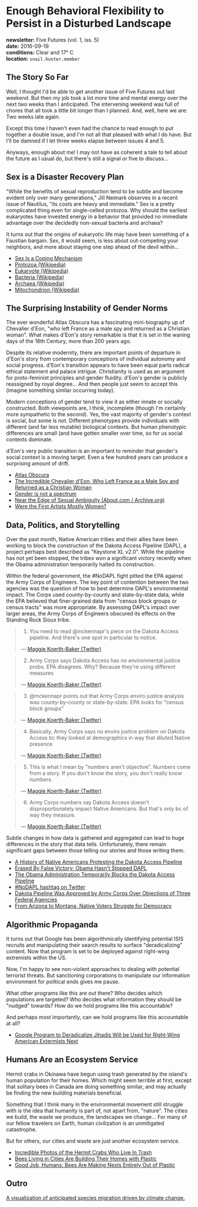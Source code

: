 # Enough Behavioral Flexibility to Persist in a Disturbed Landscape

**newsletter:** Five Futures (vol. 1, iss. 5)  
**date:** 2016-09-19  
**conditions:** Clear and 17° C  
**location:** `snail.hunter.member`

## The Story So Far

Well, I thought I'd be able to get another issue of Five Futures out last weekend. But then my job took a lot more time and mental energy over the next two weeks than I anticipated. The intervening weekend was full of chores that all took a little bit longer than I planned. And, well, here we are: Two weeks late again.

Except this time I haven't even had the chance to read enough to put together a double issue, and I'm not all that pleased with what I do have. But I'll be damned if I let three weeks elapse between issues 4 and 5.

Anyways, enough about me! I may not have as coherent a tale to tell about the future as I usual do, but there's still a signal or five to discuss…

## Sex is a Disaster Recovery Plan

"While the benefits of sexual reproduction tend to be subtle and become evident only over many generations," Jill Neimark observes in a recent issue of Nautilus, "its costs are heavy and immediate." Sex is a pretty complicated thing even for single-celled protozoa. Why should the earliest eukaryotes have invested energy in a behavior that provided no immediate advantage over the decidedly non-sexual bacteria and archaea?

It turns out that the origins of eukaryotic life may have been something of a Faustian bargain. Sex, it would seem, is less about out-competing your neighbors, and more about staying one step ahead of the devil within…

* [Sex Is a Coping Mechanism](http://nautil.us/issue/34/adaptation/sex-is-a-coping-mechanism)
* [Protozoa (Wikipedia)](https://en.wikipedia.org/wiki/Protozoa)
* [Eukaryote (Wikipedia)](https://en.wikipedia.org/wiki/Eukaryote)
* [Bacteria (Wikipedia)](https://en.wikipedia.org/wiki/Bacteria)
* [Archaea (Wikipedia)](https://en.wikipedia.org/wiki/Archaea)
* [Mitochondrion (Wikipedia)](https://en.wikipedia.org/wiki/Mitochondrion)

## The Surprising Instability of Gender Norms

The ever wonderful Atlas Obscura has a fascinating mini-biography up of Chevalier d'Eon, "who left France as a male spy and returned as a Christian woman". What makes d'Eon's story remarkable is that it is set in the waning days of the 18th Century, more than 200 years ago.

Despite its relative modernity, there are important points of departure in d'Eon's story from contemporary conceptions of individual autonomy and social progress. d'Eon's transition appears to have been equal parts radical ethical statement and palace intrigue. Christianity is used as an argument for proto-feminist principles and gender fluidity. d'Eon's gender is publicly reassigned by royal degree… And then people just seem to accept this (imagine something similar occurring today).

Modern conceptions of gender tend to view it as either innate or socially constructed. Both viewpoints are, I think, incomplete (though I'm certainly more sympathetic to the second). Yes, the vast majority of gender's context is social, but some is not. Different phenotypes provide individuals with different (and far less mutable) biological contexts. But human phenotypic differences are small (and have gotten smaller over time, so for us social contexts dominate.

d'Eon's very public transition is an important to reminder that gender's social context is a moving target. Even a few hundred years can produce a surprising amount of drift.

* [Atlas Obscura](http://www.atlasobscura.com/)
* [The Incredible Chevalier d'Eon, Who Left France as a Male Spy and Returned as a Christian Woman](http://www.atlasobscura.com/articles/the-incredible-chevalier-deon-who-left-france-as-a-male-spy-and-returned-as-a-christian-woman)
* [Gender is not a spectrum](https://aeon.co/essays/the-idea-that-gender-is-a-spectrum-is-a-new-gender-prison)
* [Near the Edge of Sexual Ambiguity (About.com / Archive.org)](https://web.archive.org/web/20140413100709/http%3A%2Fsexuality.about.com%2Fb%2F2013%2F09%2F05%2Fnear-the-edge-of-sexual-ambiguity.htm)
* [Were the First Artists Mostly Women?](http://news.nationalgeographic.com/news/2013/10/131008-women-handprints-oldest-neolithic-cave-art/)

## Data, Politics, and Storytelling

Over the past month, Native American tribes and their allies have been working to block the construction of the Dakota Access Pipeline (DAPL), a project perhaps best described as "Keystone XL v2.0". While the pipeline has not yet been stopped, the tribes won a significant victory recently when the Obama administration temporarily halted its construction.

Within the federal government, the \#NoDAPL fight pitted the EPA against the Army Corps of Engineers. The key point of contention between the two agencies was the question of how to best determine DAPL's environmental impact. The Corps used county-by-county and state-by-state data, while the EPA believed that finer-grained data from "census block groups or census tracts" was more appropriate. By assessing DAPL's impact over larger areas, the Army Corps of Engineers obscured its effects on the Standing Rock Sioux tribe.

> 1) You need to read @mckennapr's piece on the Dakota Access pipeline. And there's one spot in particular to notice.
> 
> — [Maggie Koerth-Baker (Twitter)](https://twitter.com/maggiekb1/status/773535571302047744)

> 2) Army Corps says Dakota Access has no environmental justice probs. EPA disagrees. Why? Because they're using different measures
> 
> — [Maggie Koerth-Baker (Twitter)](https://twitter.com/maggiekb1/status/773536251978846208)

> 3) @mckennapr points out that Army Corps enviro justice analysis was county-by-county or state-by-state. EPA looks for "census block groups"
> 
> — [Maggie Koerth-Baker (Twitter)](https://twitter.com/maggiekb1/status/773536467729678336)

> 4) Basically, Army Corps says no enviro justice problem on Dakota Access bc they looked at demographics in way that diluted Native presence
> 
> — [Maggie Koerth-Baker (Twitter)](https://twitter.com/maggiekb1/status/773536721552154624)

> 5) This is what I mean by "numbers aren't objective". Numbers come from a story. If you don't know the story, you don't really know numbers.
> 
> — [Maggie Koerth-Baker (Twitter)](https://twitter.com/maggiekb1/status/773537324395327488)

> 6) Army Corps numbers say Dakota Access doesn't disproportionately impact Native Americans. But that's only bc of way they measure.
> 
> — [Maggie Koerth-Baker (Twitter)](https://twitter.com/maggiekb1/status/773537644416557056)

Subtle changes in how data is gathered and aggregated can lead to huge differences in the story that data tells. Unfortunately, there remain significant gaps between those telling our stories and those writing them.

* [A History of Native Americans Protesting the Dakota Access Pipeline](http://www.motherjones.com/environment/2016/09/dakota-access-pipeline-protest-timeline-sioux-standing-rock-jill-stein)
* [Erased By False Victory: Obama Hasn't Stopped DAPL](https://transformativespaces.org/2016/09/10/erased-by-false-victory-obama-hasnt-stopped-dapl/)
* [The Obama Administration Temporarily Blocks the Dakota Access Pipeline](http://www.theatlantic.com/science/archive/2016/09/the-obama-administration-temporarily-blocks-the-dakota-access-pipeline/499454/)
* [\#NoDAPL hashtag on Twitter](https://twitter.com/hashtag/NoDAPL)
* [Dakota Pipeline Was Approved by Army Corps Over Objections of Three Federal Agencies](https://insideclimatenews.org/news/30082016/dakota-access-pipeline-standing-rock-sioux-army-corps-engineers-approval-environment)
* [From Arizona to Montana, Native Voters Struggle for Democracy](https://www.thenation.com/article/arizona-montana-native-voters-struggle-democracy/)

## Algorithmic Propaganda

It turns out that Google has been algorithmically identifying potential ISIS recruits and manipulating their search results to surface "deradicalizing" content. Now that program is set to be deployed against right-wing extremists within the US.

Now, I'm happy to see non-violent approaches to dealing with potential terrorist threats. But sanctioning corporations to manipulate our information environment for political ends gives me pause.

What other programs like this are out there? Who decides which populations are targeted? Who decides what information they should be "nudged" towards? How do we hold programs like this accountable?

And perhaps most importantly, can we hold programs like this accountable at all?

* [Google Program to Deradicalize Jihadis Will be Used for Right-Wing American Extermists Next](https://theintercept.com/2016/09/07/google-program-to-deradicalize-jihadis-will-be-used-for-right-wing-american-extremists-next/)

## Humans Are an Ecosystem Service

Hermit crabs in Okinawa have begun using trash generated by the island's human population for their homes. Which might seem terrible at first, except that solitary bees in Canada are doing something similar, and may actually be finding the new building materials beneficial.

Something that I think many in the environmental movement still struggle with is the idea that humanity is part of, not apart from, "nature".  The cities we build, the waste we produce, the landscapes we change… For many of our fellow travelers on Earth, human civilization is an unmitigated catastrophe.

But for others, our cities and waste are just another ecosystem service.

* [Incredible Photos of the Hermit Crabs Who Live In Trash](http://www.atlasobscura.com/articles/the-trash-homes-of-hermit-crabs)
* [Bees Living in Cities Are Building Their Homes with Plastic](http://www.scientificamerican.com/article/bees-living-in-cities-are-building-their-homes-with-plastic/)
* [Good Job, Humans: Bees Are Making Nests Entirely Out of Plastic](https://www.vice.com/en/article/43jq9m/bees-are-making-nests-entirely-out-of-plastic)

## Outro

[A visualization of anticipated species migration driven by climate change.](http://blog.nature.org/science/2016/08/19/migration-in-motion-visualizing-species-movements-due-to-climate-change/)
